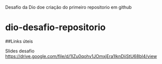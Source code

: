 Desafio da Dio doe criação do primeiro repositorio em github
# dio-desafio-repositorio

##Links úteis 

Slides desafio
https://drive.google.com/file/d/1IZu0qohv1JOmxjEra1lknDiiStU68bl4/view
